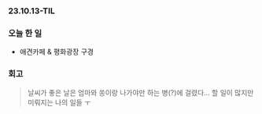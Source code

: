 ### 23.10.13-TIL
### 오늘 한 일
- 애견카페 & 평화광장 구경

### 회고
> 날씨가 좋은 날은 엄마와 쏭이랑 나가야만 하는 병(?)에 걸렸다...
> 할 일이 많지만 미뤄지는 나의 일들 ㅜ
